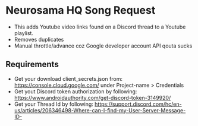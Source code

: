 # Neurosama HQ Song Request

- This adds Youtube video links  found on a Discord thread to a Youtube playlist.
- Removes duplicates
- Manual throttle/advance coz Google developer account API qouta sucks

## Requirements

- Get your download client_secrets.json from: https://console.cloud.google.com/ under Project-name > Credentials
- Get yout Discord token authorization by following: https://www.androidauthority.com/get-discord-token-3149920/
- Get your Thread Id by following: https://support.discord.com/hc/en-us/articles/206346498-Where-can-I-find-my-User-Server-Message-ID-